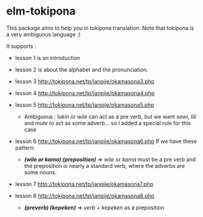 # elm-tokipona

This package aims to help you in tokipona translation.
Note that tokipona is a very ambiguous language :)

It supports :
* lesson 1 is an introduction
* lesson 2 is about the alphabet and the pronunciation.
* lesson 3 http://tokipona.net/tp/janpije/okamasona3.php
* lesson 4 http://tokipona.net/tp/janpije/okamasona4.php
* lesson 5 http://tokipona.net/tp/janpije/okamasona5.php
  * Ambiguous : *lukin* or *wile* can act as a pre verb, but we want *sewi*, *lili* and *mute* to act as some adverb... so I added a special rule for this case

* lesson 6 http://tokipona.net/tp/janpije/okamasona6.php
If we have these pattern:
  * ***(wile or kama) (preposition)*** => *wile* or *kama* must be a pre verb and the preposition is nearly a standard verb, where the adverbs are some nouns.

* lesson 7 http://tokipona.net/tp/janpije/okamasona7.php
* lesson 8 http://tokipona.net/tp/janpije/okamasona8.php
  * ***(preverb) (kepeken)*** => *verb* + *kepeken* as a preposition
